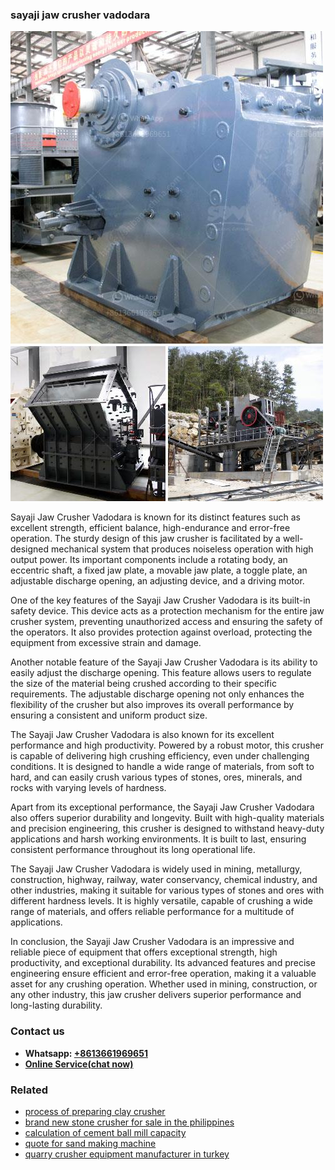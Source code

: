 <h3>sayaji jaw crusher vadodara</h3><img src='1708408565.jpg' alt=''><p>Sayaji Jaw Crusher Vadodara is known for its distinct features such as excellent strength, efficient balance, high-endurance and error-free operation. The sturdy design of this jaw crusher is facilitated by a well-designed mechanical system that produces noiseless operation with high output power. Its important components include a rotating body, an eccentric shaft, a fixed jaw plate, a movable jaw plate, a toggle plate, an adjustable discharge opening, an adjusting device, and a driving motor.</p><p>One of the key features of the Sayaji Jaw Crusher Vadodara is its built-in safety device. This device acts as a protection mechanism for the entire jaw crusher system, preventing unauthorized access and ensuring the safety of the operators. It also provides protection against overload, protecting the equipment from excessive strain and damage.</p><p>Another notable feature of the Sayaji Jaw Crusher Vadodara is its ability to easily adjust the discharge opening. This feature allows users to regulate the size of the material being crushed according to their specific requirements. The adjustable discharge opening not only enhances the flexibility of the crusher but also improves its overall performance by ensuring a consistent and uniform product size.</p><p>The Sayaji Jaw Crusher Vadodara is also known for its excellent performance and high productivity. Powered by a robust motor, this crusher is capable of delivering high crushing efficiency, even under challenging conditions. It is designed to handle a wide range of materials, from soft to hard, and can easily crush various types of stones, ores, minerals, and rocks with varying levels of hardness.</p><p>Apart from its exceptional performance, the Sayaji Jaw Crusher Vadodara also offers superior durability and longevity. Built with high-quality materials and precision engineering, this crusher is designed to withstand heavy-duty applications and harsh working environments. It is built to last, ensuring consistent performance throughout its long operational life.</p><p>The Sayaji Jaw Crusher Vadodara is widely used in mining, metallurgy, construction, highway, railway, water conservancy, chemical industry, and other industries, making it suitable for various types of stones and ores with different hardness levels. It is highly versatile, capable of crushing a wide range of materials, and offers reliable performance for a multitude of applications.</p><p>In conclusion, the Sayaji Jaw Crusher Vadodara is an impressive and reliable piece of equipment that offers exceptional strength, high productivity, and exceptional durability. Its advanced features and precise engineering ensure efficient and error-free operation, making it a valuable asset for any crushing operation. Whether used in mining, construction, or any other industry, this jaw crusher delivers superior performance and long-lasting durability.</p><h3>Contact us</h3><ul><li><strong>Whatsapp:&nbsp;<a href="https://wa.me/8613661969651">+8613661969651</a></strong></li><li><a href="https://swt.shibang-china.com/?git&amp;zhl&amp;sayaji jaw crusher vadodara"><strong>Online Service(chat now)</strong></a></li></ul><h3>Related</h3><ul><li><a href='process of preparing clay crusher.md'>process of preparing clay crusher</a></li><li><a href='brand new stone crusher for sale in the philippines.md'>brand new stone crusher for sale in the philippines</a></li><li><a href='calculation of cement ball mill capacity.md'>calculation of cement ball mill capacity</a></li><li><a href='quote for sand making machine.md'>quote for sand making machine</a></li><li><a href='quarry crusher equipment manufacturer in turkey.md'>quarry crusher equipment manufacturer in turkey</a></li></ul>